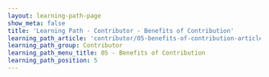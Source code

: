 ```yaml
---
layout: learning-path-page
show_meta: false
title: 'Learning Path - Contributor - Benefits of Contribution'
learning_path_article: 'contributor/05-benefits-of-contribution-article'
learning_path_group: Contributor
learning_path_menu_title: 05 - Benefits of Contribution
learning_path_position: 5
---
```

